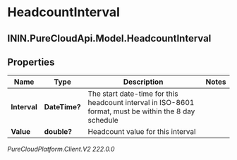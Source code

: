 # HeadcountInterval

## ININ.PureCloudApi.Model.HeadcountInterval

## Properties

|Name | Type | Description | Notes|
|------------ | ------------- | ------------- | -------------|
| **Interval** | **DateTime?** | The start date-time for this headcount interval in ISO-8601 format, must be within the 8 day schedule | |
| **Value** | **double?** | Headcount value for this interval | |



_PureCloudPlatform.Client.V2 222.0.0_
